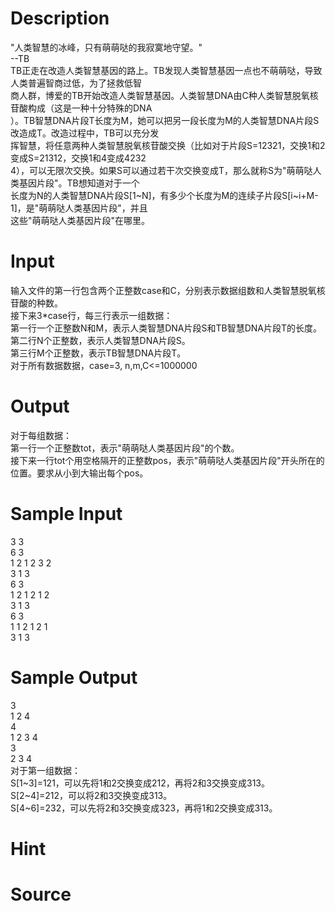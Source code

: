 
# Description

<div class="content"><div>&#34;人类智慧的冰峰，只有萌萌哒的我寂寞地守望。&#34;</div>
<div>--TB</div>
<div></div>
<div>TB正走在改造人类智慧基因的路上。TB发现人类智慧基因一点也不萌萌哒，导致人类普遍智商过低，为了拯救低智</div>
<div>商人群，博爱的TB开始改造人类智慧基因。人类智慧DNA由C种人类智慧脱氧核苷酸构成（这是一种十分特殊的DNA</div>
<div>）。TB智慧DNA片段T长度为M，她可以把另一段长度为M的人类智慧DNA片段S改造成T。改造过程中，TB可以充分发</div>
<div>挥智慧，将任意两种人类智慧脱氧核苷酸交换（比如对于片段S=12321，交换1和2变成S=21312，交换1和4变成4232</div>
<div>4），可以无限次交换。如果S可以通过若干次交换变成T，那么就称S为&#34;萌萌哒人类基因片段&#34;。TB想知道对于一个</div>
<div>长度为N的人类智慧DNA片段S[1~N]，有多少个长度为M的连续子片段S[i~i+M-1]，是&#34;萌萌哒人类基因片段&#34;，并且</div>
<div>这些&#34;萌萌哒人类基因片段&#34;在哪里。</div></div>

# Input

<div class="content"><div>输入文件的第一行包含两个正整数case和C，分别表示数据组数和人类智慧脱氧核苷酸的种数。</div>
<div>接下来3*case行，每三行表示一组数据：</div>
<div>第一行一个正整数N和M，表示人类智慧DNA片段S和TB智慧DNA片段T的长度。</div>
<div>第二行N个正整数，表示人类智慧DNA片段S。</div>
<div>第三行M个正整数，表示TB智慧DNA片段T。</div>
<div>对于所有数据数据，case=3, n,m,C&lt;=1000000</div></div>

# Output

<div class="content"><div>对于每组数据：</div>
<div>第一行一个正整数tot，表示&#34;萌萌哒人类基因片段&#34;的个数。</div>
<div>接下来一行tot个用空格隔开的正整数pos，表示&#34;萌萌哒人类基因片段&#34;开头所在的位置。要求从小到大输出每个pos。</div></div>

# Sample Input

<div class="content"><span class="sampledata">3 3<br/>
6 3<br/>
1 2 1 2 3 2<br/>
3 1 3<br/>
6 3<br/>
1 2 1 2 1 2<br/>
3 1 3<br/>
6 3<br/>
1 1 2 1 2 1<br/>
3 1 3</span></div>

# Sample Output

<div class="content"><span class="sampledata">3<br/>
1 2 4<br/>
4<br/>
1 2 3 4<br/>
3<br/>
2 3 4<br/>
对于第一组数据：<br/>
S[1~3]=121，可以先将1和2交换变成212，再将2和3交换变成313。<br/>
S[2~4]=212，可以将2和3交换变成313。<br/>
S[4~6]=232，可以先将2和3交换变成323，再将1和2交换变成313。</span></div>

# Hint

<div class="content"><p></p></div>

# Source

<div class="content"><p><a href="problemset.php?search="></a></p></div>

